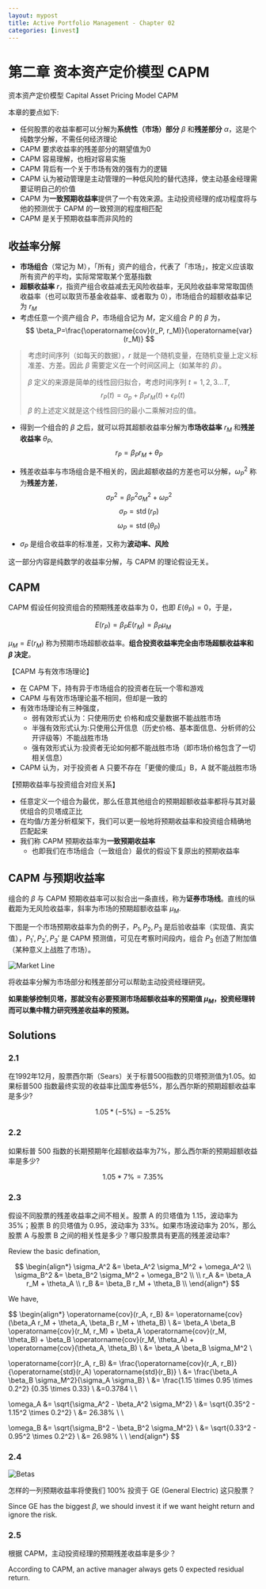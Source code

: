 ```yaml
---
layout: mypost
title: Active Portfolio Management - Chapter 02
categories: [invest]
---
```

# 第二章 资本资产定价模型 CAPM

资本资产定价模型 Capital Asset Pricing Model CAPM

本章的要点如下:

- 任何股票的收益率都可以分解为**系统性（市场）部分** $\beta$ 和**残差部分** $\alpha$，这是个纯数学分解，不需任何经济理论
- CAPM 要求收益率的残差部分的期望值为0
- CAPM 容易理解，也相对容易实施
- CAPM 背后有一个关于市场有效的强有力的逻辑
- CAPM 认为被动管理是主动管理的一种低风险的替代选择，使主动基金经理需要证明自己的价值
- CAPM 为**一致预期收益率**提供了一个有效来源。主动投资经理的成功程度将与他的预测优于 CAPM 的一致预测的程度相匹配
- CAPM 是关于预期收益率而非风险的


## 收益率分解

- **市场组合**（常记为 M），「所有」资产的组合，代表了「市场」，按定义应该取所有资产的平均，实际常常取某个宽基指数
- **超额收益率** $r$，指资产组合收益减去无风险收益率，无风险收益率常常取国债收益率（也可以取货币基金收益率、或者取为 0），市场组合的超额收益率记为 $r_M$
- 考虑任意一个资产组合 $P$，市场组合记为 $M$，定义组合 $P$ 的 $\beta$ 为，
$$
\beta_P=\frac{\operatorname{cov}(r_P, r_M)}{\operatorname{var}(r_M)}
$$
> 考虑时间序列（如每天的数据），$r$ 就是一个随机变量，在随机变量上定义标准差、方差。因此 $\beta$ 需要定义在一个时间区间上（如某年的 $\beta$）。
>
> $\beta$ 定义的来源是简单的线性回归拟合，考虑时间序列 $t=1,2,3...T$,
> $$r_P(t)=\alpha_p+\beta_P r_M(t)+\epsilon_P(t)$$
> $\beta$ 的上述定义就是这个线性回归的最小二乘解对应的值。
- 得到一个组合的 $\beta$ 之后，就可以将其超额收益率分解为**市场收益率** $r_M$ 和**残差收益率** $\theta_P$,
$$r_P = \beta_P r_M + \theta_P$$
- 残差收益率与市场组合是不相关的，因此超额收益的方差也可以分解，$\omega_P^2$ 称为**残差方差**，
$$\sigma_P^2=\beta_P^2\sigma_M^2+\omega_P^2$$
$$\sigma_P=\operatorname{std}(r_P)$$
$$\omega_P=\operatorname{std}(\theta_P)$$

- $\sigma_P$ 是组合收益率的标准差，又称为**波动率、风险**

这一部分内容是纯数学的收益率分解，与 CAPM 的理论假设无关。

## CAPM

CAPM 假设任何投资组合的预期残差收益率为 0，也即 $E(\theta_P)=0$，于是，

$$E(r_P)=\beta_P E(r_M)=\beta_P \mu_M$$

$\mu_M=E(r_M)$ 称为预期市场超额收益率。**组合投资收益率完全由市场超额收益率和 $\beta$ 决定**。

【CAPM 与有效市场理论】

- 在 CAPM 下，持有异于市场组合的投资者在玩一个零和游戏
- CAPM 与有效市场理论虽不相同，但却是一致的
- 有效市场理论有三种强度，
  - 弱有效形式认为：只使用历史 价格和成交量数据不能战胜市场
  - 半强有效形式认为:只使用公开信息（历史价格、基本面信息、分析师的公开评级等）不能战胜市场
  - 强有效形式认为:投资者无论如何都不能战胜市场（即市场价格包含了一切相关信息）
- CAPM 认为，对于投资者 A 只要不存在「更傻的傻瓜」B，A 就不能战胜市场

【预期收益率与投资组合对应关系】

- 任意定义一个组合为最优，那么任意其他组合的预期超额收益率都将与其对最优组合的贝塔成正比
- 在均值/方差分析框架下，我们可以更一般地将预期收益率和投资组合精确地匹配起来
- 我们称 CAPM 预期收益率为**一致预期收益率**
  - 也即我们在市场组合（一致组合）最优的假设下复原出的预期收益率

## CAPM 与预期收益率

组合的 $\beta$ 与 CAPM 预期收益率可以拟合出一条直线，称为**证券市场线**。直线的纵截距为无风险收益率，斜率为市场的预期超额收益率 $\mu_M$. 

下图是一个市场预期收益率为负的例子，$P_1, P_2, P_3$ 是后验收益率（实现值、真实值），$P_1', P_2', P_3'$ 是 CAPM 预测值，可见在考察时间段内，组合 $P_3$ 创造了附加值（某种意义上战胜了市场）。

![Market Line](../../posts/2023-invest/market-line.png)

将收益率分解为市场部分和残差部分可以帮助主动投资经理研究。

**如果能够控制贝塔，那就没有必要预测市场超额收益率的预期值 $\mu_M$，投资经理转而可以集中精力研究残差收益率的预测。**

## Solutions

### 2.1

在1992年12月，股票西尔斯（Sears）关于标普500指数的贝塔预测值为1.05。如果标普500 指数最终实现的收益率比国库券低5%，那么西尔斯的预期超额收益率是多少?

$$ 1.05 * (-5\%) = -5.25\% $$

### 2.2

如果标普 500 指数的长期预期年化超额收益率为7%，那么西尔斯的预期超额收益率是多少?

$$ 1.05 * 7\% = 7.35\% $$

### 2.3

假设不同股票的残差收益率之间不相关。股票 A 的贝塔值为 1.15，波动率为 35%；股票 B 的贝塔值为 0.95，波动率为 33%。如果市场波动率为 20%，那么股票 A 与股票 B 之间的相关性是多少？哪只股票具有更高的残差波动率?

Review the basic defination,

$$
\begin{align*}
\sigma_A^2 &= \beta_A^2 \sigma_M^2 + \omega_A^2 \\
\sigma_B^2 &= \beta_B^2 \sigma_M^2 + \omega_B^2 \\
\\
r_A &= \beta_A r_M + \theta_A \\
r_B &= \beta_B r_M + \theta_B \\
\end{align*}
$$

We have,

$$
\begin{align*}
\operatorname{cov}(r_A, r_B)
&= \operatorname{cov}(\beta_A r_M + \theta_A, \beta_B r_M + \theta_B) \\
&= \beta_A \beta_B \operatorname{cov}(r_M, r_M) + \beta_A \operatorname{cov}(r_M, \theta_B) + \beta_B \operatorname{cov}(r_M, \theta_A) + 
\operatorname{cov}(\theta_A, \theta_B) \\
&= \beta_A \beta_B \sigma_M^2 \\

\operatorname{corr}(r_A, r_B) &= 
\frac{\operatorname{cov}(r_A, r_B)}{\operatorname{std}(r_A) \operatorname{std}(r_B)} \\
&= \frac{\beta_A \beta_B \sigma_M^2}{\sigma_A \sigma_B} \\
&= \frac{1.15 \times 0.95 \times 0.2^2}
{0.35 \times 0.33} \\
&=0.3784 \\
\\

\omega_A &= \sqrt{\sigma_A^2 - \beta_A^2 \sigma_M^2} \\
&= \sqrt{0.35^2 - 1.15^2 \times 0.2^2} \\
&= 26.38\% \\
\\

\omega_B &= \sqrt{\sigma_B^2 - \beta_B^2 \sigma_M^2} \\
&= \sqrt{0.33^2 - 0.95^2 \times 0.2^2} \\
&= 26.98\% \\
\\
\end{align*}
$$

### 2.4

![Betas](../../posts/2023-invest/betas.png)

怎样的一列预期收益率将使我们 100% 投资于 GE (General Electric) 这只股票？

Since GE has the biggest $\beta$, we should invest it if we want height return and ignore the risk.

### 2.5

根据 CAPM，主动投资经理的预期残差收益率是多少？

According to CAPM, an active manager always gets 0 expected residual return.
